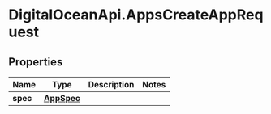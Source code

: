 # DigitalOceanApi.AppsCreateAppRequest

## Properties
Name | Type | Description | Notes
------------ | ------------- | ------------- | -------------
**spec** | [**AppSpec**](AppSpec.md) |  | 
